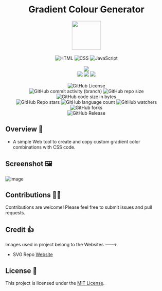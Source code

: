 <div align="center">
     <h1 align="center">Gradient Colour Generator</h1>
     <img src="https://github.com/user-attachments/assets/25068eb6-0391-49d2-8423-3114023c2aef" height=90px width=90px/>
     <br/>
     <br/>
     <img alt="HTML" src="https://img.shields.io/badge/HTML-%23E34F26?style=for-the-badge&logo=html5&logoColor=white">
     <img alt="CSS" src="https://img.shields.io/badge/CSS-%231572B6?style=for-the-badge&logo=css3&logoColor=white">
     <img alt="JavaScript" src="https://img.shields.io/badge/JavaScript-%23F7DF1E?style=for-the-badge&logo=javascript&logoColor=black">
     <br/>
     <br/>
     <!-- Open Source -->
     <img src="https://badges.frapsoft.com/os/v1/open-source.svg?v=103">
     <br/>
     <!-- Contributions -->
     <img src="https://img.shields.io/static/v1.svg?label=Contributions&message=Welcome&color=#013220">
     <!-- Built By -->
     <img src="https://img.shields.io/badge/Built%20by-Abhinav%20Kumar-0059b3">
     <!-- Maintained -->
     <img src="https://img.shields.io/static/v1.svg?label=Maintained&message=Yes&color=red">
     <br/>
     <!-- --------------------------------------------- -->
     <br/>
     <!-- License -->
     <img alt="GitHub License" src="https://img.shields.io/github/license/abhinavkumar2369/Gradient-Colour-Generator">
     <br/>
     <!-- Commit Count -->
     <img alt="GitHub commit activity (branch)" src="https://img.shields.io/github/commit-activity/t/abhinavkumar2369/Gradient-Colour-Generator/main">
     <!-- Repo Size -->
     <img alt="GitHub repo size" src="https://img.shields.io/github/repo-size/abhinavkumar2369/Gradient-Colour-Generator?style=flat&color=orange">
     <!-- Repo Code -->
     <img alt="GitHub code size in bytes" src="https://img.shields.io/github/languages/code-size/abhinavkumar2369/Gradient-Colour-Generator">
     <br/>
     <img alt="GitHub Repo stars" src="https://img.shields.io/github/stars/abhinavkumar2369/Gradient-Colour-Generator?style=flat&color=orange">
     <!-- Language Count -->
     <img alt="GitHub language count" src="https://img.shields.io/github/languages/count/abhinavkumar2369/Gradient-Colour-Generator">
     <!-- Watchers -->
     <img alt="GitHub watchers" src="https://img.shields.io/github/watchers/abhinavkumar2369/Gradient-Colour-Generator?style=flat">
     <!-- Forks -->
     <img alt="GitHub forks" src="https://img.shields.io/github/forks/abhinavkumar2369/Gradient-Colour-Generator?style=flat&color=orange">
     <br/>
     <img alt="GitHub Release" src="https://img.shields.io/github/v/release/abhinavkumar2369/Gradient-Colour-Generator">
</div>


<!------------------------------------------------->


## Overview 🌟
- A simple Web tool to create and copy custom gradient color combinations with CSS code.

<!------------------------------------------------->


## Screenshot 🖼️

![image](https://github.com/user-attachments/assets/4de4e4f1-bdb9-47ab-ab81-593992a81747)


<!------------------------------------------------->


## Contributions 🧑‍💻
Contributions are welcome! Please feel free to submit issues and pull requests.


<!------------------------------------------------->


## Credit 👍 
Images used in project belong to the Websites --->
- SVG Repo <a href="https://www.svgrepo.com/"> Website </a>


<!------------------------------------------------->


## License 🪪
This project is licensed under the [MIT License](LICENSE).

